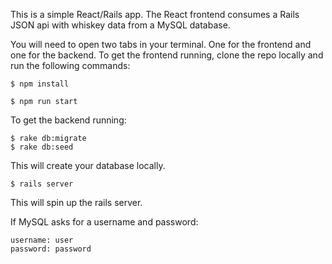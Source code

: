 This is a simple React/Rails app. The React frontend consumes a Rails JSON api with whiskey data from a MySQL database.

You will need to open two tabs in your terminal. One for the frontend and one for the backend.
To get the frontend running, clone the repo locally and run the following commands:

```
$ npm install
```

```
$ npm run start
```

To get the backend running:

```
$ rake db:migrate
$ rake db:seed
```

This will create your database locally.

```
$ rails server
```

This will spin up the rails server.

If MySQL asks for a username and password:

```
username: user
password: password
```

